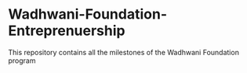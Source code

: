 # Wadhwani-Foundation-Entreprenuership

This repository contains all the milestones of the Wadhwani Foundation program
